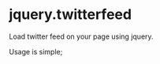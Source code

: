 # jquery.twitterfeed
Load twitter feed on your page using jquery.


Usage is simple;

<div id="tweetFeed"></div>
<script>
$("#tweerFeed").tweetFeed({url: "inc/twitter/index.php", tweetCSSClass: "latest-tweet"});
</script>